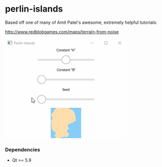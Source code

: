 # perlin-islands

Based off one of many of Amit Patel's awesome, extremely helpful tutorials:

http://www.redblobgames.com/maps/terrain-from-noise

![perlin-islands screenshot](https://github.com/mitchcurtis/perlin-islands/blob/master/perlin-islands.gif "Perlin Islands")

### Dependencies ###

* Qt >= 5.9

